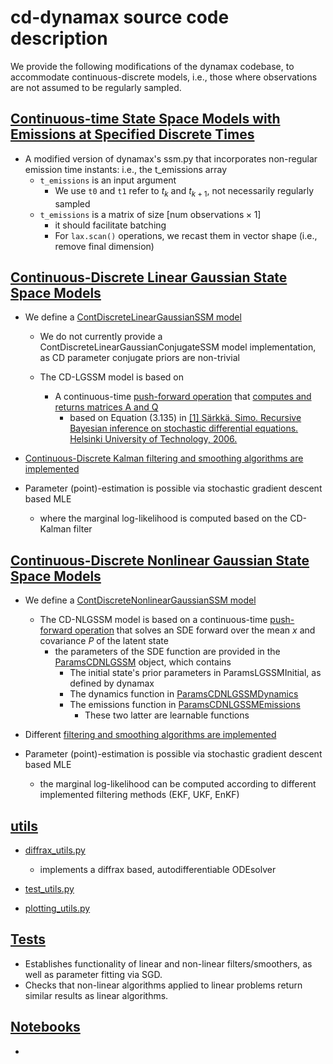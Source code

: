 # cd-dynamax source code description

We provide the following modifications of the dynamax codebase, to accommodate continuous-discrete models, i.e., those where observations are not assumed to be regularly sampled.

## [Continuous-time State Space Models with Emissions at Specified Discrete Times](./ssm_temissions.py)

- A modified version of dynamax's ssm.py that incorporates non-regular emission time instants: i.e., the t_emissions array
    - `t_emissions` is an input argument
        - We use `t0` and `t1` refer to $t_k$ and $t_{k+1}$, not necessarily regularly sampled
    - `t_emissions` is a matrix of size $[\textrm{num observations} \times 1]$
        - it should facilitate batching
        - For `lax.scan()` operations, we recast them in vector shape (i.e., remove final dimension)
  
## [Continuous-Discrete Linear Gaussian State Space Models](./continuous_discrete_linear_gaussian_ssm)

- We define a [ContDiscreteLinearGaussianSSM model](./continuous_discrete_linear_gaussian_ssm/models.py#L39)
    - We do not currently provide a ContDiscreteLinearGaussianConjugateSSM model implementation, as CD parameter conjugate priors are non-trivial
    
    - The CD-LGSSM model is based on
        - A continuous-time [push-forward operation](./continuous_discrete_linear_gaussian_ssm/inference.py#L77) that [computes and returns matrices A and Q](./continuous_discrete_linear_gaussian_ssm/models.py#L213)
            - based on Equation (3.135) in [[1] Särkkä, Simo. Recursive Bayesian inference on stochastic differential equations. Helsinki University of Technology, 2006.](https://aaltodoc.aalto.fi/items/cc45c44e-ff66-4907-bfff-03293391fe1d)
    
- [Continuous-Discrete Kalman filtering and smoothing algorithms are implemented](./continuous_discrete_linear_gaussian_ssm/README.md)

- Parameter (point)-estimation is possible via stochastic gradient descent based MLE  
    - where the marginal log-likelihood is computed based on the CD-Kalman filter

## [Continuous-Discrete Nonlinear Gaussian State Space Models](./continuous_discrete_nonlinear_gaussian_ssm)

- We define a [ContDiscreteNonlinearGaussianSSM model](./continuous_discrete_nonlinear_gaussian_ssm/models.py#L112)
    
    - The CD-NLGSSM model is based on a continuous-time [push-forward operation](./continuous_discrete_nonlinear_gaussian_ssm/models.py#L50) that solves an SDE forward over the mean $x$ and covariance $P$ of the latent state
        - the parameters of the SDE function are provided in the [ParamsCDNLGSSM](./continuous_discrete_nonlinear_gaussian_ssm/cdnlgssm_utils.py#L161) object, which contains
            - The initial state's prior parameters in ParamsLGSSMInitial, as defined by dynamax
            - The dynamics function in [ParamsCDNLGSSMDynamics](./continuous_discrete_nonlinear_gaussian_ssm/cdnlgssm_utils.py#L58)
            - The emissions function in [ParamsCDNLGSSMEmissions](./continuous_discrete_nonlinear_gaussian_ssm/cdnlgssm_utils.py#L133)
                - These two latter are learnable functions            
    
- Different [filtering and smoothing algorithms are implemented](./continuous_discrete_nonlinear_gaussian_ssm/README.md)

- Parameter (point)-estimation is possible via stochastic gradient descent based MLE
    - the marginal log-likelihood can be computed according to different implemented filtering methods (EKF, UKF, EnKF)

## [utils](./utils)

- [diffrax_utils.py](./utils/diffrax_utils.py)
    - implements a diffrax based, autodifferentiable ODEsolver
    
- [test_utils.py](./utils/test_utils.py)

- [plotting_utils.py](./utils/plotting_utils.py)

## [Tests](./test_scripts)

- Establishes functionality of linear and non-linear filters/smoothers, as well as parameter fitting via SGD.
- Checks that non-linear algorithms applied to linear problems return similar results as linear algorithms.

## [Notebooks](./notebooks)

- 
